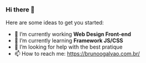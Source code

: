 ### Hi there 👋

<!--
**brunogalvao/brunogalvao** is a ✨ _special_ ✨ repository because its `README.md` (this file) appears on your GitHub profile.

comentarios
- 👯 I’m looking to collaborate on ...
- 💬 Ask me about ...
- 😄 Pronouns: ...
- ⚡ Fun fact: ...
-->
Here are some ideas to get you started:

- 🔭 I’m currently working **Web Design Front-end**
- 🌱 I’m currently learning **Framework JS/CSS**
- 🤔 I’m looking for help with the best pratique
- 📫 How to reach me: https://brunoogalvao.com.br/

